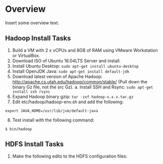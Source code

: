 # Overview

Insert some overview text.

## Hadoop Install Tasks

1. Build a VM with 2 x vCPUs and 8GB of RAM using VMware Workstation or VirtualBox.
2. Download ISO of Ubuntu 16.04LTS Server and install.
3. Install Ubuntu Desktop:  `sudo apt-get install ubuntu-desktop`
4. Install OpenJDK Java:  `sudo apt-get install default-jdk`
5. Download latest version of Apache Hadoop:  http://apache.cs.utah.edu/hadoop/common/stable/  (Pull down the binary Gz file, not the src Gz).
  a. Install SSH and Rsync:  `sudo apt-get install ssh rsync`
6. Expand Hadoop binary gzip:  `tar -zxf hadoop-x.x.x.tar.gz`
7. Edit etc/hadoop/hadoop-env.sh and add the following:

  `export JAVA_HOME=/usr/lib/jvm/default-java`
  
8. Test install with the following command:

  `$ bin/hadoop`
  
## HDFS Install Tasks

1. Make the following edits to the HDFS configuration files:

